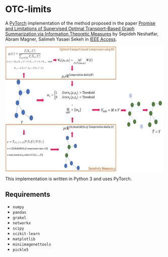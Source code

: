 # OTC-limits
A [PyTorch](http://pytorch.org/) implementation of the method proposed in the paper [Promise and Limitations of Supervised Optimal Transport-Based Graph Summarization via Information Theoretic Measures](https://ieeexplore.ieee.org/stamp/stamp.jsp?arnumber=10210378) by Sepideh Neshatfar, Abram Magner, Salimeh Yasaei Sekeh in [IEEE Access](https://ieeeaccess.ieee.org/).

<img align="center" src= "https://github.com/sepideh-nsf/OTC-limits/blob/main/High%20Quality%20Graphical%20Abstract.JPG" height = 400/>

This implementation is written in Python 3 and uses PyTorch.
## Requirements
* `numpy`
* `pandas`
* `grakel`
* `networkx`
* `scipy`
* `scikit-learn`
* `matplotlib`
* `miniimagenettools`
* `pickle5`
